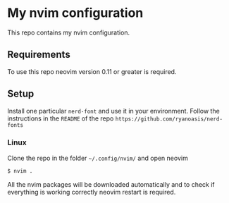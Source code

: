 # My nvim configuration
This repo contains my nvim configuration.

## Requirements
To use this repo neovim version 0.11 or greater is required.

## Setup
Install one particular `nerd-font` and use it in your environment.
Follow the instructions in the `README` of the repo `https://github.com/ryanoasis/nerd-fonts`

### Linux
Clone the repo in the folder `~/.config/nvim/` and open neovim
```sh
$ nvim .
```

All the nvim packages will be downloaded automatically and to check if everything is working correctly neovim restart is required.

